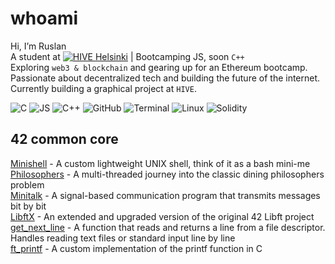 # whoami
Hi, I’m Ruslan  
A student at [![HIVE Helsinki](https://img.shields.io/badge/HIVE_Helsinki-000000?style=flat&logo=42&logoColor=white)](https://www.hive.fi/en/) | Bootcamping JS, soon `C++`  
Exploring `web3 & blockchain` and gearing up for an Ethereum bootcamp.  
Passionate about decentralized tech and building the future of the internet.  
Currently building a graphical project at `HIVE`.

![C](https://skillicons.dev/icons?i=c) ![JS](https://skillicons.dev/icons?i=js) ![C++](https://skillicons.dev/icons?i=cpp) ![GitHub](https://skillicons.dev/icons?i=github) ![Terminal](https://skillicons.dev/icons?i=bash) ![Linux](https://skillicons.dev/icons?i=linux) ![Solidity](https://skillicons.dev/icons?i=solidity)

## 42 common core
[Minishell](https://github.com/FPyMEHTAPIU/minishell) - A custom lightweight UNIX shell, think of it as a bash mini-me  
[Philosophers](https://github.com/lnemenl/Philosophers) - A multi-threaded journey into the classic dining philosophers problem  
[Minitalk](https://github.com/lnemenl/Minitalk) - A signal-based communication program that transmits messages bit by bit  
[LibftX](https://github.com/lnemenl/LibftX) - An extended and upgraded version of the original 42 Libft project  
[get_next_line](https://github.com/lnemenl/get_next_line) - A function that reads and returns a line from a file descriptor. Handles reading text files or standard input line by line  
[ft_printf](https://github.com/lnemenl/ft_printf) - A custom implementation of the printf function in C  
